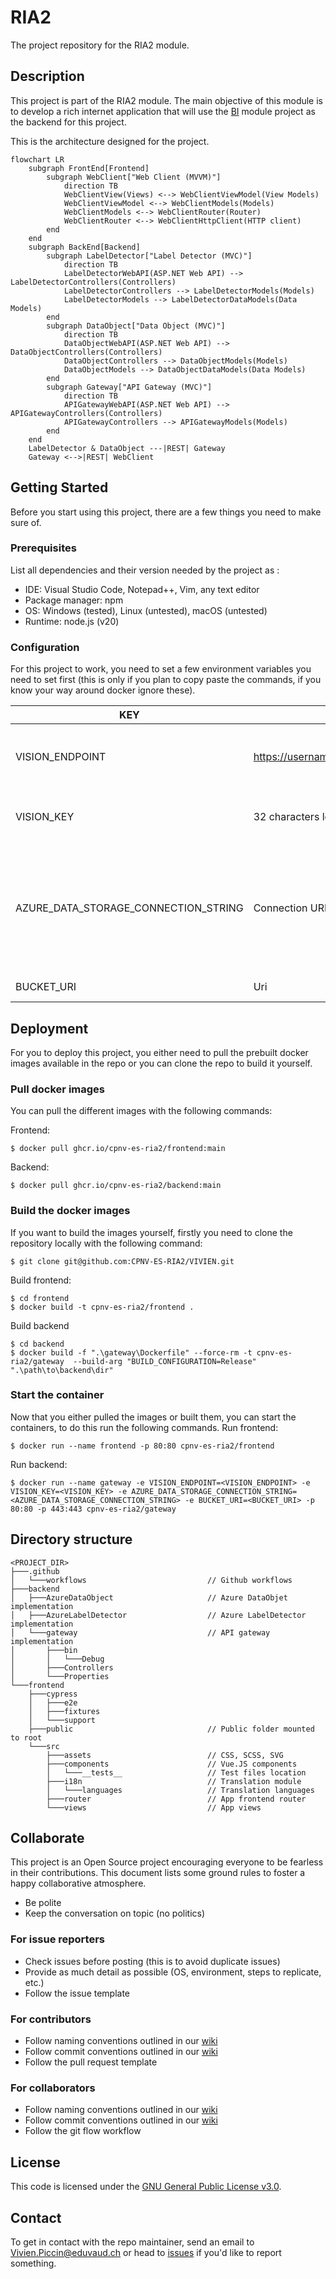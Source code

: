 # RIA2
The project repository for the RIA2 module.

## Description
This project is part of the RIA2 module. The main objective of this module is to develop a rich internet application that will use the [BI](https://github.com/VivienCPNV/BI) module project as the backend for this project.

This is the architecture designed for the project.
```mermaid
flowchart LR
    subgraph FrontEnd[Frontend]
        subgraph WebClient["Web Client (MVVM)"]
            direction TB
            WebClientView(Views) <--> WebClientViewModel(View Models)
            WebClientViewModel <--> WebClientModels(Models)
            WebClientModels <--> WebClientRouter(Router)
            WebClientRouter <--> WebClientHttpClient(HTTP client)
        end
    end
    subgraph BackEnd[Backend]
        subgraph LabelDetector["Label Detector (MVC)"]
            direction TB
            LabelDetectorWebAPI(ASP.NET Web API) --> LabelDetectorControllers(Controllers)
            LabelDetectorControllers --> LabelDetectorModels(Models)
            LabelDetectorModels --> LabelDetectorDataModels(Data Models)
        end
        subgraph DataObject["Data Object (MVC)"]
            direction TB
            DataObjectWebAPI(ASP.NET Web API) --> DataObjectControllers(Controllers)
            DataObjectControllers --> DataObjectModels(Models)
            DataObjectModels --> DataObjectDataModels(Data Models)
        end
        subgraph Gateway["API Gateway (MVC)"]
            direction TB
            APIGatewayWebAPI(ASP.NET Web API) --> APIGatewayControllers(Controllers)
            APIGatewayControllers --> APIGatewayModels(Models)
        end
    end
    LabelDetector & DataObject ---|REST| Gateway
    Gateway <-->|REST| WebClient
```

## Getting Started
Before you start using this project, there are a few things you need to make sure of.

### Prerequisites
List all dependencies and their version needed by the project as :

* IDE: Visual Studio Code, Notepad++, Vim, any text editor
* Package manager: npm
* OS: Windows (tested), Linux (untested), macOS (untested)
* Runtime: node.js (v20)

### Configuration
For this project to work, you need to set a few environment variables you need to set first (this is only if you plan to copy paste the commands, if you know your way around docker ignore these).

| KEY | Value | Description |
|-----|-------|-------------|
| VISION_ENDPOINT | https://username.cognitiveservices.azure.com/ | The api endpoint to use for label detection |
| VISION_KEY | 32 characters long api key | The api key to use for label detection |
| AZURE_DATA_STORAGE_CONNECTION_STRING | Connection URI | The connection URI that contains all the required information to access the data container |
| BUCKET_URI | Uri | A uri to the bucket |


## Deployment
For you to deploy this project, you either need to pull the prebuilt docker images available in the repo or you can clone the repo to build it yourself.

### Pull docker images
You can pull the different images with the following commands:

Frontend:
```shell
$ docker pull ghcr.io/cpnv-es-ria2/frontend:main
```
Backend:
```shell
$ docker pull ghcr.io/cpnv-es-ria2/backend:main
```

### Build the docker images
If you want to build the images yourself, firstly you need to clone the repository locally with the following command:
```shell
$ git clone git@github.com:CPNV-ES-RIA2/VIVIEN.git
```

Build frontend:
```shell
$ cd frontend
$ docker build -t cpnv-es-ria2/frontend .
```
Build backend
```shell
$ cd backend
$ docker build -f ".\gateway\Dockerfile" --force-rm -t cpnv-es-ria2/gateway  --build-arg "BUILD_CONFIGURATION=Release" ".\path\to\backend\dir"
```

### Start the container
Now that you either pulled the images or built them, you can start the containers, to do this run the following commands.
Run frontend:
```shell
$ docker run --name frontend -p 80:80 cpnv-es-ria2/frontend
```

Run backend:
```shell
$ docker run --name gateway -e VISION_ENDPOINT=<VISION_ENDPOINT> -e VISION_KEY=<VISION_KEY> -e AZURE_DATA_STORAGE_CONNECTION_STRING=<AZURE_DATA_STORAGE_CONNECTION_STRING> -e BUCKET_URI=<BUCKET_URI> -p 80:80 -p 443:443 cpnv-es-ria2/gateway
```

## Directory structure
```shell
<PROJECT_DIR>
├───.github
│   └───workflows                           // Github workflows
├───backend
│   ├───AzureDataObject                     // Azure DataObjet implementation
│   ├───AzureLabelDetector                  // Azure LabelDetector implementation
│   └───gateway                             // API gateway implementation
│       ├───bin
│       │   └───Debug
│       ├───Controllers
│       └───Properties
└───frontend
    ├───cypress
    │   ├───e2e
    │   ├───fixtures
    │   └───support
    ├───public                              // Public folder mounted to root
    └───src
        ├───assets                          // CSS, SCSS, SVG
        ├───components                      // Vue.JS components
        │   └───__tests__                   // Test files location
        ├───i18n                            // Translation module
        │   └───languages                   // Translation languages
        ├───router                          // App frontend router
        └───views                           // App views
```

## Collaborate

This project is an Open Source project encouraging everyone to be fearless in their contributions. This document lists some ground rules to foster a happy collaborative atmosphere.

- Be polite
- Keep the conversation on topic (no politics)
### For issue reporters
- Check issues before posting (this is to avoid duplicate issues)
- Provide as much detail as possible (OS, environment, steps to replicate, etc.)
- Follow the issue template
### For contributors
- Follow naming conventions outlined in our [wiki](https://github.com/CPNV-ES-RIA2/VIVIEN/wiki)
- Follow commit conventions outlined in our [wiki](https://github.com/CPNV-ES-RIA2/VIVIEN/wiki)
- Follow the pull request template
### For collaborators
- Follow naming conventions outlined in our [wiki](https://github.com/CPNV-ES-RIA2/VIVIEN/wiki)
- Follow commit conventions outlined in our [wiki](https://github.com/CPNV-ES-RIA2/VIVIEN/wiki)
- Follow the git flow workflow

## License
This code is licensed under the [GNU General Public License v3.0](https://github.com/CPNV-ES-RIA2/VIVIEN/blob/main/LICENSE).

## Contact

To get in contact with the repo maintainer, send an email to Vivien.Piccin@eduvaud.ch or head to [issues](https://github.com/CPNV-ES-RIA2/issues) if you'd like to report something.
